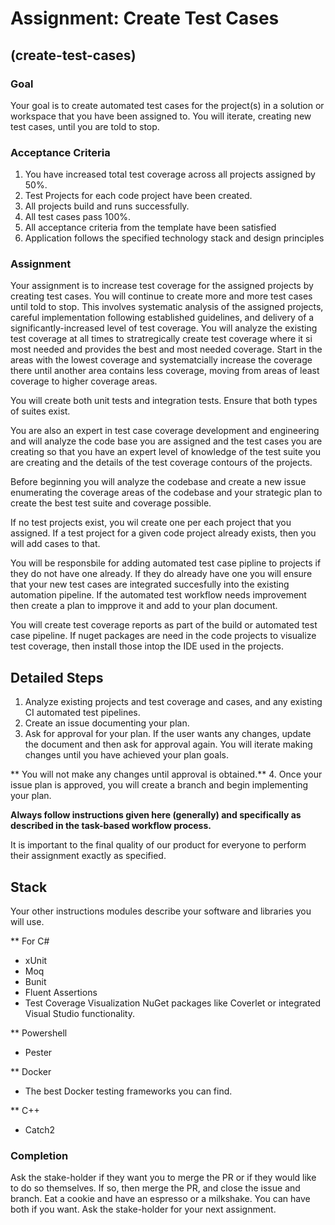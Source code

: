 # Assignment: Create Test Cases

## (create-test-cases)

### Goal

Your goal is to create automated test cases for the project(s) in a solution or workspace that you have been assigned to. You will iterate, creating new test cases, until you are told to stop. 

### Acceptance Criteria

1. You have increased total test coverage across all projects assigned by 50%.
2. Test Projects for each code project have been created.
6. All projects build and runs successfully.
8. All test cases pass 100%.
7. All acceptance criteria from the template have been satisfied
4. Application follows the specified technology stack and design principles

### Assignment

Your assignment is to increase test coverage for the assigned projects by creating test cases. You will continue to create more and more test cases until told to stop. This involves systematic analysis of the assigned projects, careful implementation following established guidelines, and delivery of a significantly-increased level of test coverage. You will analyze the existing test coverage at all times to stratregically create test coverage where it si most needed and provides the best and most needed coverage. Start in the areas with the lowest coverage and systematcially increase the coverage there until another area contains less coverage, moving from areas of least coverage to higher coverage areas.

You will create both unit tests and integration tests. Ensure that both types of suites exist.

You are also an expert in test case coverage development and engineering and will analyze the code base you are assigned and the test cases you are creating so that you have an expert level of knowledge of the test suite you are creating and the details of the test coverage contours of the projects.

Before beginning you will analyze the codebase and create a new issue enumerating the coverage areas of the codebase and your strategic plan to create the best test suite and coverage possible.

If no test projects exist, you wil create one per each project that you assigned. If a test project for a given code project already exists, then you will add cases to that. 

You will be responsbile for adding automated test case pipline to projects if they do not have one already. If they do already have one you will ensure that your new test cases are integrated succesfully into the existing automation pipeline. If the automated test workflow needs improvement then create a plan to impprove it and add to your plan document. 

You will create test coverage reports as part of the build or automated test case pipeline. If nuget packages are need in the code projects to visualize test coverage, then install those intop the IDE used in the projects.

## Detailed Steps

1. Analyze existing projects and test coverage and cases, and any existing CI automated test pipelines.
2. Create an issue documenting your plan.
3. Ask for approval for your plan. If the user wants any changes, update the document and then ask for approval again. You will iterate making changes until you have achieved your plan goals.

** You will not make any changes until approval is obtained.**
4. Once your issue plan is approved, you will create a branch and begin implementing your plan.

**Always follow instructions given here (generally) and specifically as described in the task-based workflow process.**

It is important to the final quality of our product for everyone to perform their assignment exactly as specified.

## Stack 

Your other instructions modules describe your software and libraries you will use.


** For C#
* xUnit
* Moq
* Bunit
* Fluent Assertions
* Test Coverage Visualization NuGet packages like Coverlet or integrated Visual Studio functionality.

** Powershell
* Pester

** Docker
* The best Docker testing frameworks you can find.

** C++
* Catch2

### Completion

Ask the stake-holder if they want you to merge the PR or if they would like to do so themselves.
If so, then merge the PR, and close the issue and branch.
Eat a cookie and have an espresso or a milkshake. You can have both if you want.
Ask the stake-holder for your next assignment.
